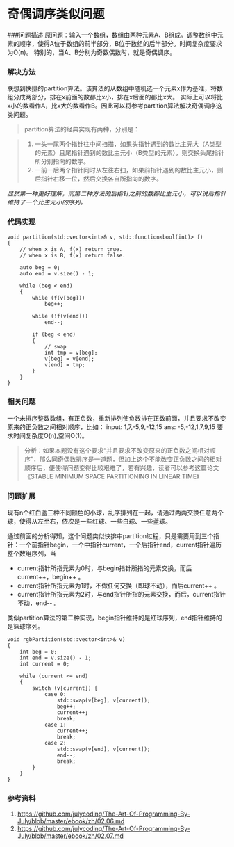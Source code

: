 奇偶调序类似问题
===========


###问题描述
原问题：输入一个数组，数组由两种元素A、B组成。调整数组中元素的顺序，使得A位于数组的前半部分，B位于数组的后半部分。时间复杂度要求为O(n)。
特别的，当A、B分别为奇数偶数时，就是奇偶调序。


### 解决方法
联想到快排的partition算法。该算法的从数组中随机选一个元素x作为基准，将数组分成两部分，排在x前面的数都比x小，排在x后面的都比x大。
实际上可以将比x小的数看作A，比x大的数看作B。因此可以将参考partition算法解决奇偶调序这类问题。

> partition算法的经典实现有两种，分别是：

> 1. 一头一尾两个指针往中间扫描，如果头指针遇到的数比主元大（A类型的元素）且尾指针遇到的数比主元小（B类型的元素），则交换头尾指针所分别指向的数字。
> 2. 一前一后两个指针同时从左往右扫，如果前指针遇到的数比主元小，则后指针右移一位，然后交换各自所指向的数字。

*显然第一种更好理解，而第二种方法的后指针之前的数都比主元小，可以说后指针维持了一个比主元小的序列。*

### 代码实现
```
void partition(std::vector<int>& v, std::function<bool(int)> f)
{
    // when x is A, f(x) return true. 
    // when x is B, f(x) return false. 

    auto beg = 0;
    auto end = v.size() - 1;

    while (beg < end)
    {
        while (f(v[beg]))
            beg++;

        while (!f(v[end]))
            end--;

        if (beg < end)
        {
            // swap
            int tmp = v[beg];
            v[beg] = v[end];
            v[end] = tmp;
        }
    }
}

```
### 相关问题
一个未排序整数数组，有正负数，重新排列使负数排在正数前面，并且要求不改变原来的正负数之间相对顺序，比如： input: 1,7,-5,9,-12,15 ans: -5,-12,1,7,9,15 要求时间复杂度O(n),空间O(1)。

> 分析：如果本题没有这个要求“并且要求不改变原来的正负数之间相对顺序”，那么同奇偶数排序是一道题，但加上这个不能改变正负数之间的相对顺序后，便使得问题变得比较艰难了，若有兴趣，读者可以参考这篇论文《STABLE MINIMUM SPACE PARTITIONING IN LINEAR TIME》

### 问题扩展
现有n个红白蓝三种不同颜色的小球，乱序排列在一起，请通过两两交换任意两个球，使得从左至右，依次是一些红球、一些白球、一些蓝球。

通过前面的分析得知，这个问题类似快排中partition过程，只是需要用到三个指针：一个前指针begin，一个中指针current，一个后指针end，current指针遍历整个数组序列，当


* current指针所指元素为0时，与begin指针所指的元素交换，而后current++，begin++ 。
* current指针所指元素为1时，不做任何交换（即球不动），而后current++ 。
* current指针所指元素为2时，与end指针所指的元素交换，而后，current指针不动，end-- 。

类似partition算法的第二种实现，begin指针维持的是红球序列，end指针维持的是篮球序列。

```
void rgbPartition(std::vector<int>& v)
{
    int beg = 0;
    int end = v.size() - 1;
    int current = 0;

    while (current <= end)
    {
        switch (v[current]) {
            case 0:
                std::swap(v[beg], v[current]);
                beg++;
                current++;
                break;
            case 1:
                current++;
                break;
            case 2:
                std::swap(v[end], v[current]);
                end--;
                break;
        }
    }
}
```

### 参考资料
1. <https://github.com/julycoding/The-Art-Of-Programming-By-July/blob/master/ebook/zh/02.06.md>
2. <https://github.com/julycoding/The-Art-Of-Programming-By-July/blob/master/ebook/zh/02.07.md>

​
